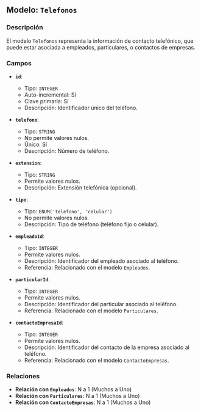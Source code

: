 ## Modelo: `Telefonos`

### Descripción

El modelo `Telefonos` representa la información de contacto telefónico, que puede estar asociada a empleados, particulares, o contactos de empresas.

### Campos

-   **`id`**:

    -   Tipo: `INTEGER`
    -   Auto-incremental: Sí
    -   Clave primaria: Sí
    -   Descripción: Identificador único del teléfono.

-   **`telefono`**:

    -   Tipo: `STRING`
    -   No permite valores nulos.
    -   Único: Sí
    -   Descripción: Número de teléfono.

-   **`extension`**:

    -   Tipo: `STRING`
    -   Permite valores nulos.
    -   Descripción: Extensión telefónica (opcional).

-   **`tipo`**:

    -   Tipo: `ENUM('telefono', 'celular')`
    -   No permite valores nulos.
    -   Descripción: Tipo de teléfono (teléfono fijo o celular).

-   **`empleadoId`**:

    -   Tipo: `INTEGER`
    -   Permite valores nulos.
    -   Descripción: Identificador del empleado asociado al teléfono.
    -   Referencia: Relacionado con el modelo `Empleados`.

-   **`particularId`**:

    -   Tipo: `INTEGER`
    -   Permite valores nulos.
    -   Descripción: Identificador del particular asociado al teléfono.
    -   Referencia: Relacionado con el modelo `Particulares`.

-   **`contactoEmpresaId`**:

    -   Tipo: `INTEGER`
    -   Permite valores nulos.
    -   Descripción: Identificador del contacto de la empresa asociado al teléfono.
    -   Referencia: Relacionado con el modelo `ContactoEmpresas`.

### Relaciones

-   **Relación con `Empleados`**: N a 1 (Muchos a Uno)
-   **Relación con `Particulares`**: N a 1 (Muchos a Uno)
-   **Relación con `ContactoEmpresas`**: N a 1 (Muchos a Uno)
